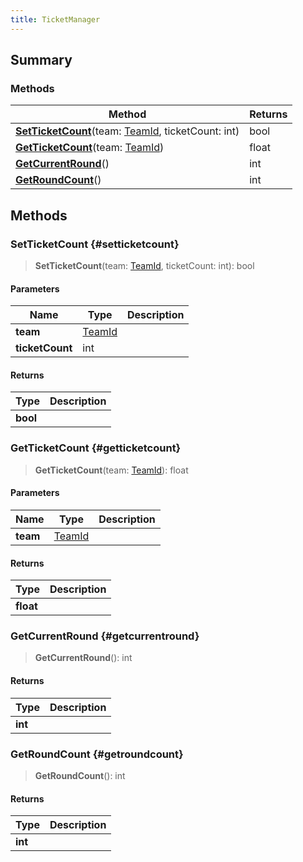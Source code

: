 ```yaml
---
title: TicketManager
---
```


## Summary

### Methods

| Method | Returns |
| ------ | ------- |
| **[SetTicketCount](#setticketcount)**(team: [TeamId](/vext/ref/fb/teamid), ticketCount: int) | bool |
| **[GetTicketCount](#getticketcount)**(team: [TeamId](/vext/ref/fb/teamid)) | float |
| **[GetCurrentRound](#getcurrentround)**() | int |
| **[GetRoundCount](#getroundcount)**() | int |

## Methods

### SetTicketCount {#setticketcount}

> **SetTicketCount**(team: [TeamId](/vext/ref/fb/teamid), ticketCount: int): bool

#### Parameters

| Name | Type | Description |
| ---- | ---- | ----------- |
| **team** | [TeamId](/vext/ref/fb/teamid) |  |
| **ticketCount** | int |  |

#### Returns

| Type | Description |
| ---- | ----------- |
| **bool** |  |

### GetTicketCount {#getticketcount}

> **GetTicketCount**(team: [TeamId](/vext/ref/fb/teamid)): float

#### Parameters

| Name | Type | Description |
| ---- | ---- | ----------- |
| **team** | [TeamId](/vext/ref/fb/teamid) |  |

#### Returns

| Type | Description |
| ---- | ----------- |
| **float** |  |

### GetCurrentRound {#getcurrentround}

> **GetCurrentRound**(): int

#### Returns

| Type | Description |
| ---- | ----------- |
| **int** |  |

### GetRoundCount {#getroundcount}

> **GetRoundCount**(): int

#### Returns

| Type | Description |
| ---- | ----------- |
| **int** |  |

